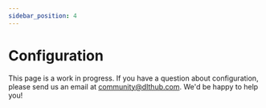 ```yaml
---
sidebar_position: 4
---
```


# Configuration

This page is a work in progress. If you have a question about configuration,
please send us an email at community@dlthub.com. We'd be happy to help you!
